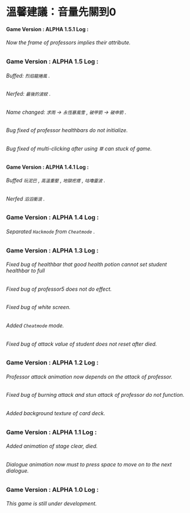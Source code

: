 # 溫馨建議：音量先關到0

#### Game Version : ALPHA 1.5.1 Log :
###### Now the frame of professors implies their attribute.

### Game Version : ALPHA 1.5 Log :
###### Buffed: `烈焰龍捲風` .
###### Nerfed: `最後的波紋` .
###### Name changed: `求雨` -> `永恆暴風雪` , `破甲箭` -> `破申箭` .
###### Bug fixed of professor healthbars do not initialize. 
###### Bug fixed of multi-clicking after using `草` can stuck of game.

#### Game Version : ALPHA 1.4.1 Log :
###### Buffed `玩泥巴` , `高溫重壓` , `地獄疙瘩` , `咕嚕靈波` .
###### Nerfed `滔滔衝浪` .

### Game Version : ALPHA 1.4 Log :
###### Separated `Hackmode` from `Cheatmode` .

### Game Version : ALPHA 1.3 Log :
###### Fixed bug of healthbar that good health potion cannot set student healthbar to full
###### Fixed bug of professor5 does not do effect.
###### Fixed bug of white screen.
###### Added `Cheatmode` mode.
###### Fixed bug of attack value of student does not reset after died.

### Game Version : ALPHA 1.2 Log :
###### Professor attack animation now depends on the attack of professor.
###### Fixed bug of burning attack and stun attack of professor do not function.
###### Added background texture of card deck.

### Game Version : ALPHA 1.1 Log :
###### Added animation of stage clear, died.
###### Dialogue animation now must to press space to move on to the next dialogue.

### Game Version : ALPHA 1.0 Log :
###### This game is still under development.
